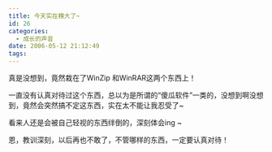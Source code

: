 ```yaml
---
title: 今天实在糗大了~
id: 26
categories:
  - 成长的声音
date: 2006-05-12 21:12:49
tags:
---
```




 真是没想到，竟然栽在了WinZip 和WinRAR这两个东西上！

一直没有认真对待过这个东西，总以为是所谓的“傻瓜软件”一类的，没想到啊没想到，竟然会突然搞不定这东西，实在太不能让我忍受了~

 看来人还是会被自己轻视的东西绊倒的，深刻体会ing ~ 

 恩，教训深刻，以后再也不敢了，不管哪样的东西，一定要认真对待！ 

